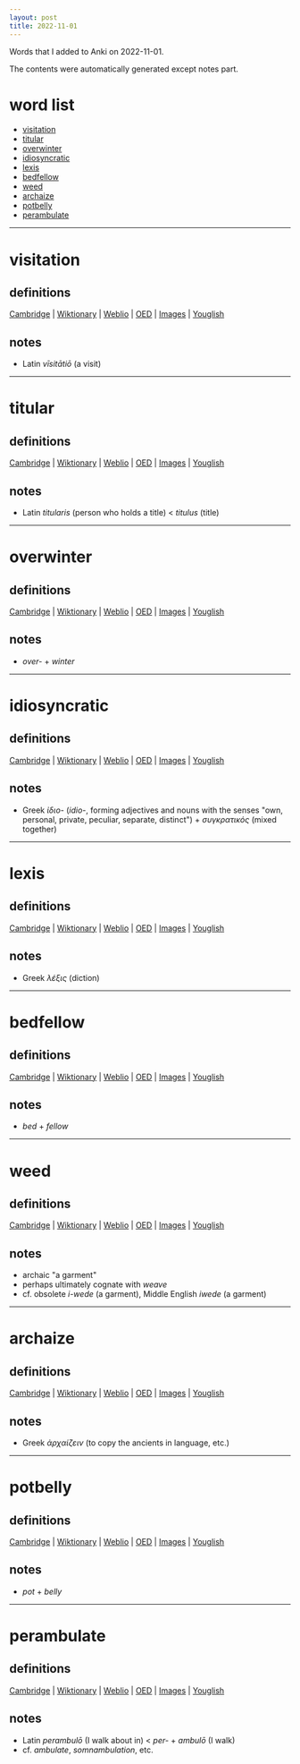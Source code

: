 ```yaml
---
layout: post
title: 2022-11-01
---
```


Words that I added to Anki on 2022-11-01.

The contents were automatically generated except notes part.
# word list
- [visitation](#visitation)
- [titular](#titular)
- [overwinter](#overwinter)
- [idiosyncratic](#idiosyncratic)
- [lexis](#lexis)
- [bedfellow](#bedfellow)
- [weed](#weed)
- [archaize](#archaize)
- [potbelly](#potbelly)
- [perambulate](#perambulate)

---

# visitation
## definitions
[Cambridge](https://dictionary.cambridge.org/us/dictionary/english/visitation)
|
[Wiktionary](https://en.wiktionary.org/wiki/visitation#English)
|
[Weblio](https://ejje.weblio.jp/content_find?query=visitation&searchType=exact)
|
[OED](https://www.oed.com/search?q=visitation)
|
[Images](https://www.google.com/search?tbm=isch&q=visitation)
|
[Youglish](https://youglish.com/pronounce/visitation/english/us)

## notes
- Latin *vīsitātiō* (a visit)

---

# titular
## definitions
[Cambridge](https://dictionary.cambridge.org/us/dictionary/english/titular)
|
[Wiktionary](https://en.wiktionary.org/wiki/titular#English)
|
[Weblio](https://ejje.weblio.jp/content_find?query=titular&searchType=exact)
|
[OED](https://www.oed.com/search?q=titular)
|
[Images](https://www.google.com/search?tbm=isch&q=titular)
|
[Youglish](https://youglish.com/pronounce/titular/english/us)

## notes
- Latin *titularis* (person who holds a title) &lt; *titulus* (title)

---

# overwinter
## definitions
[Cambridge](https://dictionary.cambridge.org/us/dictionary/english/overwinter)
|
[Wiktionary](https://en.wiktionary.org/wiki/overwinter#English)
|
[Weblio](https://ejje.weblio.jp/content_find?query=overwinter&searchType=exact)
|
[OED](https://www.oed.com/search?q=overwinter)
|
[Images](https://www.google.com/search?tbm=isch&q=overwinter)
|
[Youglish](https://youglish.com/pronounce/overwinter/english/us)

## notes
- *over-* + *winter*

---

# idiosyncratic
## definitions
[Cambridge](https://dictionary.cambridge.org/us/dictionary/english/idiosyncratic)
|
[Wiktionary](https://en.wiktionary.org/wiki/idiosyncratic#English)
|
[Weblio](https://ejje.weblio.jp/content_find?query=idiosyncratic&searchType=exact)
|
[OED](https://www.oed.com/search?q=idiosyncratic)
|
[Images](https://www.google.com/search?tbm=isch&q=idiosyncratic)
|
[Youglish](https://youglish.com/pronounce/idiosyncratic/english/us)

## notes
- Greek *ἰδιο-* (*idio-*, forming adjectives and nouns with the senses "own, personal, private, peculiar, separate, distinct") + *συγκρατικός* (mixed together)

---

# lexis
## definitions
[Cambridge](https://dictionary.cambridge.org/us/dictionary/english/lexis)
|
[Wiktionary](https://en.wiktionary.org/wiki/lexis#English)
|
[Weblio](https://ejje.weblio.jp/content_find?query=lexis&searchType=exact)
|
[OED](https://www.oed.com/search?q=lexis)
|
[Images](https://www.google.com/search?tbm=isch&q=lexis)
|
[Youglish](https://youglish.com/pronounce/lexis/english/us)

## notes
- Greek *λέξις* (diction)

---

# bedfellow
## definitions
[Cambridge](https://dictionary.cambridge.org/us/dictionary/english/bedfellow)
|
[Wiktionary](https://en.wiktionary.org/wiki/bedfellow#English)
|
[Weblio](https://ejje.weblio.jp/content_find?query=bedfellow&searchType=exact)
|
[OED](https://www.oed.com/search?q=bedfellow)
|
[Images](https://www.google.com/search?tbm=isch&q=bedfellow)
|
[Youglish](https://youglish.com/pronounce/bedfellow/english/us)

## notes
- *bed* + *fellow*

---

# weed
## definitions
[Cambridge](https://dictionary.cambridge.org/us/dictionary/english/weed)
|
[Wiktionary](https://en.wiktionary.org/wiki/weed#English)
|
[Weblio](https://ejje.weblio.jp/content_find?query=weed&searchType=exact)
|
[OED](https://www.oed.com/search?q=weed)
|
[Images](https://www.google.com/search?tbm=isch&q=weed)
|
[Youglish](https://youglish.com/pronounce/weed/english/us)

## notes
- archaic "a garment"
- perhaps ultimately cognate with *weave*
- cf. obsolete *i-wede* (a garment), Middle English *iwede* (a garment)

---

# archaize
## definitions
[Cambridge](https://dictionary.cambridge.org/us/dictionary/english/archaize)
|
[Wiktionary](https://en.wiktionary.org/wiki/archaize#English)
|
[Weblio](https://ejje.weblio.jp/content_find?query=archaize&searchType=exact)
|
[OED](https://www.oed.com/search?q=archaize)
|
[Images](https://www.google.com/search?tbm=isch&q=archaize)
|
[Youglish](https://youglish.com/pronounce/archaize/english/us)

## notes
- Greek *ἀρχαίζειν* (to copy the ancients in language, etc.)

---

# potbelly
## definitions
[Cambridge](https://dictionary.cambridge.org/us/dictionary/english/potbelly)
|
[Wiktionary](https://en.wiktionary.org/wiki/potbelly#English)
|
[Weblio](https://ejje.weblio.jp/content_find?query=potbelly&searchType=exact)
|
[OED](https://www.oed.com/search?q=potbelly)
|
[Images](https://www.google.com/search?tbm=isch&q=potbelly)
|
[Youglish](https://youglish.com/pronounce/potbelly/english/us)

## notes
- *pot* + *belly*

---

# perambulate
## definitions
[Cambridge](https://dictionary.cambridge.org/us/dictionary/english/perambulate)
|
[Wiktionary](https://en.wiktionary.org/wiki/perambulate#English)
|
[Weblio](https://ejje.weblio.jp/content_find?query=perambulate&searchType=exact)
|
[OED](https://www.oed.com/search?q=perambulate)
|
[Images](https://www.google.com/search?tbm=isch&q=perambulate)
|
[Youglish](https://youglish.com/pronounce/perambulate/english/us)

## notes
- Latin *perambulō* (I walk about in) &lt; *per-* + *ambulō* (I walk)
- cf. *ambulate*, *somnambulation*, etc.

